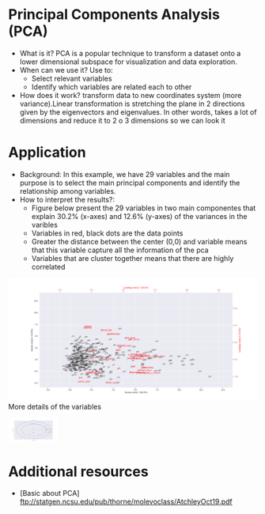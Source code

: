 # Principal Components Analysis (PCA)

* What is it? PCA is a popular technique to transform a dataset onto a lower dimensional subspace for visualization and data exploration. 
* When can we use it? Use to:
  * Select relevant variables
  * Identify which variables are related each to other 
* How does it work? transform data to new coordinates system (more variance).Linear transformation is stretching the plane in 2 directions given by the eigenvectors and eigenvalues. In other words, takes a lot of dimensions and reduce it to 2 o 3 dimensions so we can look it

# Application

* Background: In this example, we have 29 variables and the main purpose is to select the main principal components and identify the relationship among variables.
* How to interpret the results?: 
  * Figure below present the 29 variables in two main componentes that explain 30.2% (x-axes) and 12.6% (y-axes) of the variances in the varibles
  * Variables in red, black dots are the data points
  * Greater the distance between the center (0,0) and variable means that this variable capture all the information of the pca
  * Variables that are cluster together means that there are highly correlated 

 ![](https://github.com/alminagorta/MyProjects/blob/master/PCA/PCA_2.png)
More details of the variables

<img src="https://github.com/alminagorta/MyProjects/blob/master/PCA/PCA_1.png" width=100/>

# Additional resources

* [Basic about PCA] ftp://statgen.ncsu.edu/pub/thorne/molevoclass/AtchleyOct19.pdf

